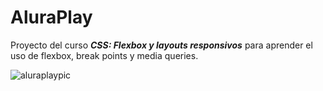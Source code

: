 # AluraPlay

Proyecto del curso <strong><em>CSS: Flexbox y layouts responsivos</em></strong> para aprender el uso de flexbox, break points y media queries.

![aluraplaypic](https://github.com/pacuino/aluraPlay-Alura/assets/45083782/e2994d6d-4fda-4dbe-815e-89c6427225fc)
